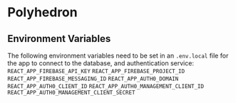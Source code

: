 # Polyhedron

## Environment Variables

The following environment variables need to be set in an `.env.local` file for the app to connect to the database, and authentication service:  
`REACT_APP_FIREBASE_API_KEY`
`REACT_APP_FIREBASE_PROJECT_ID`
`REACT_APP_FIREBASE_MESSAGING_ID`
`REACT_APP_AUTH0_DOMAIN`
`REACT_APP_AUTH0_CLIENT_ID`
`REACT_APP_AUTH0_MANAGEMENT_CLIENT_ID`
`REACT_APP_AUTH0_MANAGEMENT_CLIENT_SECRET`
